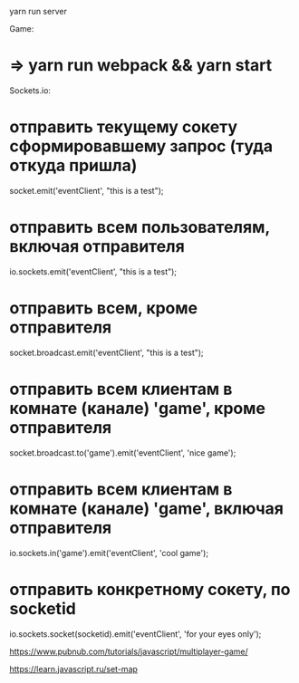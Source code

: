 yarn run server


Game:
# => yarn run webpack && yarn start


Sockets.io:
# отправить текущему сокету сформировавшему запрос (туда откуда пришла)
socket.emit('eventClient', "this is a test");

# отправить всем пользователям, включая отправителя
io.sockets.emit('eventClient', "this is a test");

# отправить всем, кроме отправителя
socket.broadcast.emit('eventClient', "this is a test");

# отправить всем клиентам в комнате (канале) 'game', кроме отправителя
socket.broadcast.to('game').emit('eventClient', 'nice game');

# отправить всем клиентам в комнате (канале) 'game', включая отправителя
io.sockets.in('game').emit('eventClient', 'cool game');

# отправить конкретному сокету, по socketid
io.sockets.socket(socketid).emit('eventClient', 'for your eyes only');







https://www.pubnub.com/tutorials/javascript/multiplayer-game/

https://learn.javascript.ru/set-map
